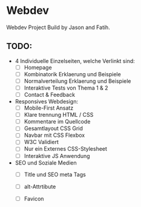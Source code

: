 # Webdev

Webdev Project Build by Jason and Fatih.

  

## TODO:

 - 4 Individuelle Einzelseiten, welche Verlinkt sind:
	 - [ ] Homepage
	 - [ ] Kombinatorik Erklaerung und Beispiele
	 - [ ] Normalverteilung Erklaerung und Beispiele
	 - [ ] Interaktive Tests von Thema 1 & 2
	 - [ ] Contact & Feedback

 - Responsives Webdesign:
	 - [ ] Mobile-First Ansatz
	 - [ ] Klare trennung HTML / CSS
	 - [ ] Kommentare im Quellcode
	 - [ ]  Gesamtlayout CSS Grid
	 - [ ]  Navbar mit CSS Flexbox
	 - [ ] W3C Validiert
	 - [ ] Nur ein Externes CSS-Stylesheet
	 - [ ] Interaktive JS Anwendung

- SEO und Soziale Medien
	 - [ ] Title und SEO meta Tags  	
	 - [ ] alt-Attrtibute 	
	 - [ ] Favicon

	
